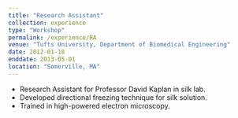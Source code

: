 ```yaml
---
title: "Research Assistant"
collection: experience
type: "Workshop"
permalink: /experience/RA
venue: "Tufts University, Department of Biomedical Engineering"
date: 2012-01-18
enddate: 2013-05-01
location: "Somerville, MA"
---
```

<ul>
<li>Research Assistant for Professor David Kaplan in silk lab.</li>
<li>Developed directional freezing technique for silk solution.</li>
<li>Trained in high-powered electron microscopy.</li>
</ul>
<!-- Heading 1 -->
<!-- ====== -->

<!-- Heading 2 -->
<!-- ====== -->

<!-- Heading 3 -->
<!-- ====== -->
